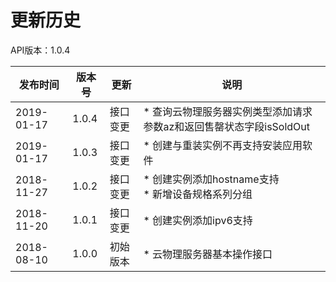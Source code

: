 # 更新历史 #

API版本：1.0.4

|发布时间|版本号|更新|说明|
|---|---|---|---|
|2019-01-17|1.0.4|接口变更|* 查询云物理服务器实例类型添加请求参数az和返回售罄状态字段isSoldOut|
|2019-01-17|1.0.3|接口变更|* 创建与重装实例不再支持安装应用软件|
|2018-11-27|1.0.2|接口变更|* 创建实例添加hostname支持<br> * 新增设备规格系列分组|
|2018-11-20|1.0.1|接口变更|* 创建实例添加ipv6支持|
|2018-08-10|1.0.0|初始版本|* 云物理服务器基本操作接口|